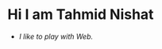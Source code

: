 # Hi I am Tahmid Nishat
- *I like to play with Web.*


<!---
tahmid-ni7/tahmid-ni7 is a ✨ special ✨ repository because its `README.md` (this file) appears on your GitHub profile.
You can click the Preview link to take a look at your changes.
--->

